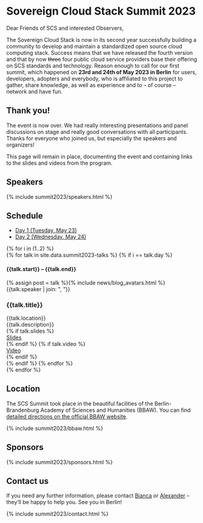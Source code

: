 # Sovereign Cloud Stack Summit 2023

Dear Friends of SCS and interested Observers,

The Sovereign Cloud Stack is now in its second year successfully building a community to develop and maintain a standardized open source cloud computing stack. Success means that we have released the fourth version and that by now ~~three~~ four public cloud service providers base their offering on SCS standards and technology. Reason enough to call for our first summit, which happened on **23rd and 24th of May 2023 in Berlin** for users, developers, adopters and everybody, who is affiliated to this project to gather, share knowledge, as well as experience and to – of course – network and have fun.

## Thank you!

The event is now over. We had really interesting presentations and panel discussions on stage and really good conversations with all participants. Thanks for everyone who joined us, but especially the speakers and organizers!

This page will remain in place, documenting the event and containing links to the slides and videos from the program.

## Speakers

{% include summit2023/speakers.html %}

## Schedule

<div class="container my-4">
    <!-- Nav tabs -->
    <ul class="schedule-nav nav nav-pills nav-justified" id="schedule-tab" role="tablist">
        <li class="nav-item me-2">
            <a class="nav-link active" id="tab-day-1" data-bs-toggle="tab" href="#day-1" role="tab"
                aria-controls="day-1" aria-selected="true">
                <span class="heading">Day 1</span>
                <span class="meta d-none d-lg-block">(Tuesday, May 23)</span>
            </a>
        </li>
        <li class="nav-item me-2">
            <a class="nav-link" id="tab-day-2" data-bs-toggle="tab" href="#day-2" role="tab" aria-controls="day-2"
                aria-selected="false">
                <span class="heading">Day 2</span>
                <span class="meta d-none d-lg-block">(Wednesday, May 24)</span>
            </a>
        </li>
    </ul>
    <!-- Tab panes -->
    <div class="schedule-tab-content tab-content mt-5">
        {% for i in (1..2) %}
        <div class="tab-pane fade {% if i == 1 %}show active{% endif %}" id="day-{{i}}" role="tabpanel"
            aria-labelledby="day-{{i}}">
            {% for talk in site.data.summit2023-talks %}
            {% if i == talk.day %}
            <div class="item item-talk">
                <div class="meta">
                    <h4 class="time">{{talk.start}} – {{talk.end}}</h4>
                    <div class="profile mt-3">
                        <div class="d-flex justify-content-center">{% assign post = talk %}{% include news/blog_avatars.html %}</div>
                        <div class="name mt-2">
                        {{talk.speaker | join: ", "}}
                        </div>
                    </div>
                    <!--//profile-->
                </div>
                <!--//meta-->
                <div class="content">
                    <h3 class="title mb-2">{{talk.title}}<a data-tab-destination="day-{{i}}"
                            href="#session-{{ forloop.index }}" class="link-unstyled"><i
                                class="fa fa-link ms-2 text-muted" aria-hidden="true" style="font-size: .7em;"></i></a>
                    </h3>
                    <div class="location mb-2 text-muted"><i class="fa fa-map-marker me-2"
                            aria-hidden="true"></i>{{talk.location}}</div>
                    <div class="desc pb-2">{{talk.description}}</div>
                    {% if talk.slides %}
			<div class="desc pb-2"><a href={{talk.slides}}>Slides</a></div>
		    {% endif %}
                    {% if talk.video %}
			<div class="desc pb-2"><a href={{talk.video}}>Video</a></div>
		    {% endif %}
		</div>
                <!--//content-->
            </div>
            {% endif %}
            {% endfor %}
        </div>
        {% endfor %}
    </div>
</div>

## Location

The SCS Summit took place in the beautiful facilities of the Berlin-Brandenburg Academy of Sciences and Humanities (BBAW). You can find [detailed directions on the official BBAW website](https://veranstaltungszentrum.bbaw.de/en/directions).

{% include summit2023/bbaw.html %}

## Sponsors

{% include summit2023/sponsors.html %}

## Contact us

If you need any further information, please contact [Bianca](https://scs.community/hollery) or [Alexander](https://scs.community/diab) – they’ll be happy to help you. See you in Berlin!

{% include summit2023/contact.html %}
